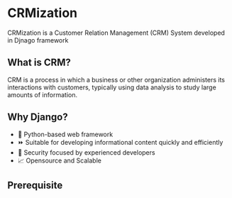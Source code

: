 # CRMization
CRMization is a Customer Relation Management (CRM) System developed in Djnago framework

## What is CRM?
CRM is a process in which a business or other organization administers its interactions with customers, typically using data analysis to study large amounts of information.

## Why Django?
* :snake: Python-based web framework
* :fast_forward: Suitable for developing informational content quickly and efficiently
* :closed_lock_with_key: Security focused by experienced developers
* :chart_with_upwards_trend: Opensource and Scalable

## Prerequisite

